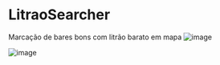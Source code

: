 # LitraoSearcher
Marcação de bares bons com litrão barato em mapa
![image](https://github.com/user-attachments/assets/e6c4340f-5fba-4e18-aff0-4ab00d2cca18)

![image](https://github.com/user-attachments/assets/59394ff2-7190-414e-b3d9-d18f549431bc)
